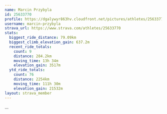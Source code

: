 ```yaml
---
name: Marcin Przybyla
id: 25633770
profile: https://dgalywyr863hv.cloudfront.net/pictures/athletes/25633770/12947173/2/large.jpg
username: marcin-przybyla
strava_url: https://www.strava.com/athletes/25633770
stats:
  biggest_ride_distance: 79.09km
  biggest_climb_elevation_gain: 637.2m
  recent_ride_totals:
    count: 9
    distance: 284.2km
    moving_time: 13h 34m
    elevation_gain: 3517m
  ytd_ride_totals:
    count: 76
    distance: 2254km
    moving_time: 111h 30m
    elevation_gain: 21532m
layout: strava_member
--- 
```

...
